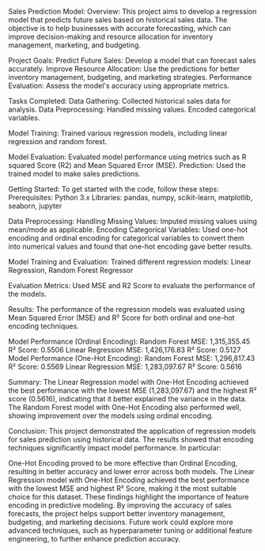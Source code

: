 Sales Prediction Model:
Overview:
This project aims to develop a regression model that predicts future sales based on historical sales data. The objective is to help businesses with accurate forecasting, which can improve decision-making and resource allocation for inventory management, marketing, and budgeting.

Project Goals:
Predict Future Sales: Develop a model that can forecast sales accurately.
Improve Resource Allocation: Use the predictions for better inventory management, budgeting, and marketing strategies.
Performance Evaluation: Assess the model's accuracy using appropriate metrics.

Tasks Completed:
Data Gathering: Collected historical sales data for analysis.
Data Preprocessing:
Handled missing values.
Encoded categorical variables.

Model Training:
Trained various regression models, including linear regression and random forest.

Model Evaluation: Evaluated model performance using metrics such as R squared Score (R2) and Mean Squared Error (MSE).
Prediction: Used the trained model to make sales predictions.

Getting Started:
To get started with the code, follow these steps:
Prerequisites:
Python 3.x
Libraries: pandas, numpy, scikit-learn, matplotlib, seaborn, jupyter

Data Preprocessing:
Handling Missing Values: Imputed missing values using mean/mode as applicable.
Encoding Categorical Variables: Used one-hot encoding and ordinal encoding for categorical variables to convert them into numerical values and found that one-hot encoding gave better results.

Model Training and Evaluation:
Trained different regression models:
Linear Regression,
Random Forest Regressor

Evaluation Metrics: Used MSE and R2 Score to evaluate the performance of the models.

Results:
The performance of the regression models was evaluated using Mean Squared Error (MSE) and R² Score for both ordinal and one-hot encoding techniques.

Model Performance (Ordinal Encoding):
Random Forest
MSE: 1,315,355.45
R² Score: 0.5506
Linear Regression
MSE: 1,426,176.83
R² Score: 0.5127
Model Performance (One-Hot Encoding):
Random Forest
MSE: 1,296,817.43
R² Score: 0.5569
Linear Regression
MSE: 1,283,097.67
R² Score: 0.5616

Summary:
The Linear Regression model with One-Hot Encoding achieved the best performance with the lowest MSE (1,283,097.67) and the highest R² score (0.5616), indicating that it better explained the variance in the data.
The Random Forest model with One-Hot Encoding also performed well, showing improvement over the models using ordinal encoding.

Conclusion:
This project demonstrated the application of regression models for sales prediction using historical data. The results showed that encoding techniques significantly impact model performance. In particular:

One-Hot Encoding proved to be more effective than Ordinal Encoding, resulting in better accuracy and lower error across both models.
The Linear Regression model with One-Hot Encoding achieved the best performance with the lowest MSE and highest R² Score, making it the most suitable choice for this dataset.
These findings highlight the importance of feature encoding in predictive modeling. By improving the accuracy of sales forecasts, the project helps support better inventory management, budgeting, and marketing decisions. Future work could explore more advanced techniques, such as hyperparameter tuning or additional feature engineering, to further enhance prediction accuracy.

